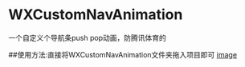 # WXCustomNavAnimation
一个自定义个导航条push pop动画，防腾讯体育的

##使用方法:直接将WXCustomNavAnimation文件夹拖入项目即可
[image](https://github.com/qwe6339565/WXCustomNavAnimation/blob/master/123.gif)
